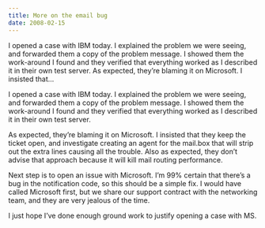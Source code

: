 ```yaml
---
title: More on the email bug
date: 2008-02-15
---
```


I opened a case with IBM today. I explained the problem we were seeing, and forwarded them a copy of the problem message. I showed them the work-around I found and they verified that everything worked as I described it in their own test server. As expected, they’re blaming it on Microsoft. I insisted that…


<!-- end -->

I opened a case with IBM today.  I explained the problem we were seeing,  and forwarded them a copy of the problem message.  I showed them the work-around I found  and they verified that everything worked as I described it in their own test  server.
 
As expected, they’re blaming it on Microsoft.  I insisted that they keep  the ticket open, and investigate creating an agent for the mail.box that will  strip out the extra lines causing all the trouble.  Also as expected, they don’t  advise that approach because it will kill mail routing performance.
 
Next step is to open an issue with Microsoft.  I’m 99% certain that there’s a bug in the notification code, so this should be a simple fix.  I would have called Microsoft first, but we share our support contract with the networking team, and they are very jealous of the time.

I just hope I’ve done enough ground work to justify opening a case with MS.

